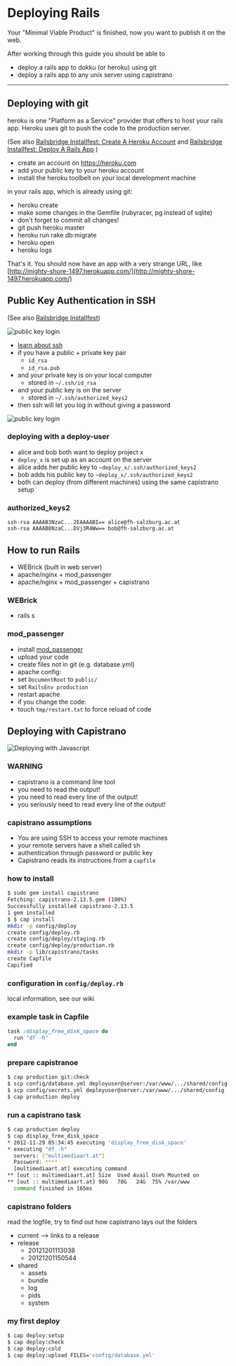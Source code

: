 Deploying Rails
==========================

Your "Minimal Viable Product" is finished, now you
want to publish it on the web.

After working through this guide you should be able to

* deploy a rails app to dokku (or heroku) using git
* deploy a rails app to any unix server using capistrano

-------------------------------------------------------------------------------


Deploying with git
---------------------

heroku is one "Platform as a Service" provider that offers
to host your rails app.  Heroku uses git to push the code to
the production server.

(See also
[Railsbridge Installfest: Create A Heroku Account](http://railsbridge.projects.multimediatechnology.at/installfest/create_a_heroku_account)
and
[Railsbridge Installfest: Deploy A Rails App](https://railsbridge.projects.multimediatechnology.at/installfest/deploy_a_rails_app)
)


* create an account on https://heroku.com
* add your public key to your heroku account
* install the heroku toolbelt on your local development machine

in your rails app, which is already using git:

* heroku create
* make some changes in the Gemfile (rubyracer, pg instead of sqlite)
* don't forget to commit all changes!
* git push heroku master
* heroku run rake db:migrate
* heroku open
* heroku logs

That's it.   You should now have an app with a very strange URL, like
[http://mighty-shore-1497.herokuapp.com/](http://mighty-shore-1497.herokuapp.com/)

Public Key Authentication in SSH
---------------------

(See also [Railsbridge Installfest](http://railsbridge.projects.multimediatechnology.at/installfest/create_an_ssh_key))


![public key login](images/public_key_crypto.svg)

* [learn about ssh](https://dougvitale.wordpress.com/2012/02/20/ssh-the-secure-shell/)
* if you have a public + private key pair
  * `id_rsa`
  * `id_rsa.pub`
* and your private key is on your local computer
  * stored in `~/.ssh/id_rsa`
* and your public key is on the server
  * stored in `~/.ssh/authorized_keys2`
* then ssh will let you log in without giving a password

![public key login](images/ssh_login_with_public_key.svg)


### deploying with a deploy-user

* alice and bob both want to deploy project x
* `deploy_x` is set up as an account on the server
* alice adds her public key to `~deploy_x/.ssh/authorized_keys2`
* bob adds his public key to `~deploy_x/.ssh/authorized_keys2`
* both can deploy (from different machines) using the same capistrano setup


### authorized_keys2

```
ssh-rsa AAAAB3NzaC...2EAAAABI== alice@fh-salzburg.ac.at
ssh-rsa AAAAB8NzaC...DVj3R4Ww== bob@fh-salzburg.ac.at
```


How to run Rails
---------------

* WEBrick (built in web server)
* apache/nginx + mod_passenger
* apache/nginx + mod_passenger + capistrano


### WEBrick

* rails s


### mod_passenger

* install [mod_passenger](https://www.phusionpassenger.com/)
* upload your code
* create files not in git (e.g. database.yml)
* apache config:
 * set `DocumentRoot` to `public/`
 * set `RailsEnv production`
* restart apache
* if you change the code:
 * touch `tmp/restart.txt` to force reload of code


Deploying with Capistrano
---------------

![Deploying with Javascript](images/capistrano-deploy.svg)

### WARNING

* capistrano is a command line tool
* you need to read the output!
* you need to read every line of the output!
* you seriously need to read every line of the output!


### capistrano assumptions

* You are using SSH to access your remote machines
* your remote servers have a shell called sh
* authentication through password or public key
* Capistrano reads its instructions from a `capfile`


### how to install

``` sh
$ sudo gem install capistrano
Fetching: capistrano-2.13.5.gem (100%)
Successfully installed capistrano-2.13.5
1 gem installed
$ $ cap install
mkdir -p config/deploy
create config/deploy.rb
create config/deploy/staging.rb
create config/deploy/production.rb
mkdir -p lib/capistrano/tasks
create Capfile
Capified
```


### configuration in `config/deploy.rb`

local information, see our wiki


### example task in Capfile

``` ruby
task :display_free_disk_space do
  run "df -h"
end
```


### prepare capistranoe

``` sh
$ cap production git:check
$ scp config/database.yml deployuser@server:/var/www/.../shared/config
$ scp config/secrets.yml deployuser@server:/var/www/.../shared/config
$ cap production deploy
```

### run a capistrano task

``` sh
$ cap production deploy
$ cap display_free_disk_space
* 2012-11-29 05:34:45 executing 'display_free_disk_space'
* executing "df -h"
  servers: ["multimediaart.at"]
  Password: ****
  [multimediaart.at] executing command
** [out :: multimediaart.at] Size  Used Avail Use% Mounted on
** [out :: multimediaart.at] 98G   70G   24G  75% /var/www
  command finished in 165ms
```




### capistrano folders

read the logfile, try to find out how capistrano lays out
the folders


* current --> links to a release
* release
  * 20121201113038
  * 20121201150544
* shared
  * assets
  * bundle
  * log
  * pids
  * system


### my first deploy

``` sh
$ cap deploy:setup
$ cap deploy:check
$ cap deploy:cold
$ cap deploy:upload FILES='config/database.yml'
```

